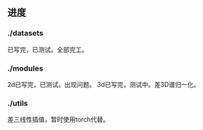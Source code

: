 ## 进度

### ./datasets 
已写完，已测试。全部完工。

### ./modules 
2d已写完，已测试。出现问题。
3d已写完，测试中。差3D谱归一化。

### ./utils 
差三线性插值，暂时使用torch代替。